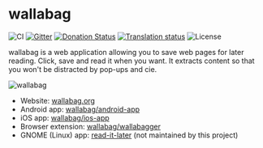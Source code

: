 # wallabag

![CI](https://github.com/wallabag/wallabag/workflows/CI/badge.svg)
[![Gitter](https://badges.gitter.im/gitterHQ/gitter.svg)](https://gitter.im/wallabag/wallabag)
[![Donation Status](https://img.shields.io/liberapay/goal/wallabag.svg?logo=liberapay)](https://liberapay.com/wallabag/donate)
[![Translation status](https://hosted.weblate.org/widgets/wallabag/-/svg-badge.svg)](https://hosted.weblate.org/engage/wallabag/?utm_source=widget)
![License](https://img.shields.io/github/license/wallabag/wallabag)

wallabag is a web application allowing you to save web pages for later reading.
Click, save and read it when you want. It extracts content so that you won't be distracted by pop-ups and cie.


![wallabag](https://github.com/wallabag/wallabag/blob/master/.github/images/screenshot.png?raw=true)

* Website: [wallabag.org](https://wallabag.org)
* Android app: [wallabag/android-app](https://github.com/wallabag/android-app)
* iOS app: [wallabag/ios-app](https://github.com/wallabag/ios-app)
* Browser extension: [wallabag/wallabagger](https://github.com/wallabag/wallabagger)
* GNOME (Linux) app: [read-it-later](https://gitlab.gnome.org/World/read-it-later) (not maintained by this project)

